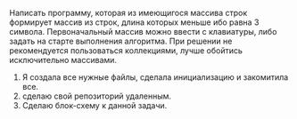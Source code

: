 Написать программу, которая из имеющигося массива строк
формирует массив из строк, длина которых меньше 
ибо равна 3 символа. Первоначальный массив можно ввести с клавиатуры, 
либо задать на старте выполнения алгоритма. 
При решении не рекомендуется пользоваться коллекциями, лучше обойтись исключительно массивами.

1. Я создала все нужные файлы, сделала инициализацию и закомитила все.
2. сделаю свой репозиторий удаленным.
3. Сделаю блок-схему к данной задачи.

